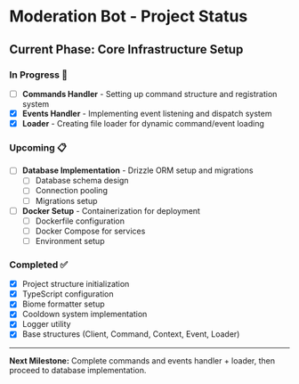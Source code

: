 # Moderation Bot - Project Status

## Current Phase: Core Infrastructure Setup

### In Progress 🔄
- [ ] **Commands Handler** - Setting up command structure and registration system
- [x] **Events Handler** - Implementing event listening and dispatch system  
- [x] **Loader** - Creating file loader for dynamic command/event loading

### Upcoming 📋
- [ ] **Database Implementation** - Drizzle ORM setup and migrations
  - [ ] Database schema design
  - [ ] Connection pooling
  - [ ] Migrations setup
  
- [ ] **Docker Setup** - Containerization for deployment
  - [ ] Dockerfile configuration
  - [ ] Docker Compose for services
  - [ ] Environment setup

### Completed ✅
- [x] Project structure initialization
- [x] TypeScript configuration
- [x] Biome formatter setup
- [x] Cooldown system implementation
- [x] Logger utility
- [x] Base structures (Client, Command, Context, Event, Loader)

---

**Next Milestone:** Complete commands and events handler + loader, then proceed to database implementation.
